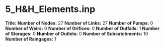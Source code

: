 # 5_H&H_Elements.inp
**Title:** 
**Number of Nodes:** 27
**Number of Links:** 27
**Number of Pumps:** 0
**Number of Weirs:** 0
**Number of Orifices:** 0
**Number of Outfalls:** 1
**Number of Storages:** 0
**Number of Outlets:** 0
**Number of Subcatchments:** 10
**Number of Raingages:** 1
